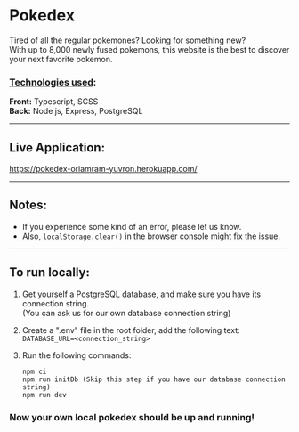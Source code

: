 # Pokedex

Tired of all the regular pokemones? Looking for something new?  
With up to 8,000 newly fused pokemons, this website is the best to discover your next favorite pokemon.

### <ins>**Technologies used**</ins>:

**Front:** Typescript, SCSS  
**Back:** Node js, Express, PostgreSQL

---

## Live Application:

https://pokedex-oriamram-yuvron.herokuapp.com/

---

## Notes:

- If you experience some kind of an error, please let us know.
- Also, `localStorage.clear()` in the browser console might fix the issue.

---

## To run locally:

1. Get yourself a PostgreSQL database, and make sure you have its connection string.  
   (You can ask us for our own database connection string)

2. Create a ".env" file in the root folder, add the following text:  
   `DATABASE_URL=<connection_string>`

3. Run the following commands:

   ```console
   npm ci
   npm run initDb (Skip this step if you have our database connection string)
   npm run dev
   ```

### <b>Now your own local pokedex should be up and running!</b>
